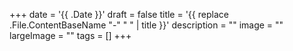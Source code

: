 +++
date = '{{ .Date }}'
draft = false
title = '{{ replace .File.ContentBaseName "-" " " | title }}'
description = ""
image = ""
largeImage = ""
tags = []
+++